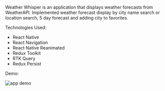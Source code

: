 Weather Whisper is an application that displays weather forecasts from WeatherAPI.
Implemented weather forecast display by city name search or location search, 5 day forecast and adding city to favorites.

Technologies Used:
- React Native
- React Navigation
- React Native Reanimated
- Redux Toolkit
- RTK Query
- Redux Persist

Demo:

![app demo](weatherAppDemo.gif)
